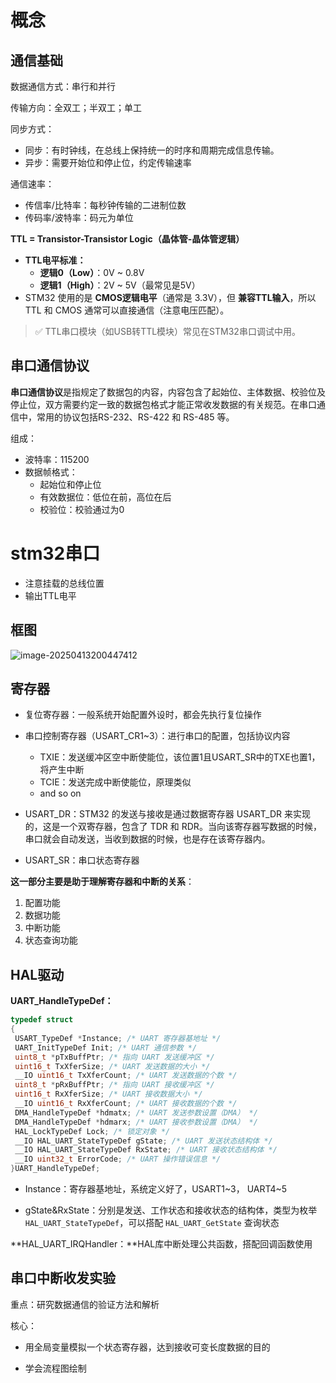 # 概念

## 通信基础

数据通信方式：串行和并行

传输方向：全双工；半双工；单工

同步方式：

- 同步：有时钟线，在总线上保持统一的时序和周期完成信息传输。
- 异步：需要开始位和停止位，约定传输速率

通信速率：

- 传信率/比特率：每秒钟传输的二进制位数
- 传码率/波特率：码元为单位

**TTL = Transistor-Transistor Logic（晶体管-晶体管逻辑）**

- **TTL电平标准：**
  - **逻辑0（Low）**：0V ~ 0.8V
  - **逻辑1（High）**：2V ~ 5V（最常见是5V）
- STM32 使用的是 **CMOS逻辑电平**（通常是 3.3V），但 **兼容TTL输入**，所以TTL 和 CMOS 通常可以直接通信（注意电压匹配）。

> ✅ TTL串口模块（如USB转TTL模块）常见在STM32串口调试中用。

## 串口通信协议

**串口通信协议**是指规定了数据包的内容，内容包含了起始位、主体数据、校验位及停止位，双方需要约定一致的数据包格式才能正常收发数据的有关规范。在串口通信中，常用的协议包括RS-232、RS-422 和 RS-485 等。

组成：

- 波特率：115200
- 数据帧格式：
  - 起始位和停止位
  - 有效数据位：低位在前，高位在后
  - 校验位：校验通过为0

# stm32串口

- 注意挂载的总线位置
- 输出TTL电平

## 框图

![image-20250413200447412](C:\Users\17721\AppData\Roaming\Typora\typora-user-images\image-20250413200447412.png)

## 寄存器

- 复位寄存器：一般系统开始配置外设时，都会先执行复位操作

- 串口控制寄存器（USART_CR1~3）：进行串口的配置，包括协议内容
  - TXIE：发送缓冲区空中断使能位，该位置1且USART_SR中的TXE也置1，将产生中断
  - TCIE：发送完成中断使能位，原理类似
  - and so on
- USART_DR：STM32 的发送与接收是通过数据寄存器 USART_DR 来实现的，这是一个双寄存器，包含了 TDR 和 RDR。当向该寄存器写数据的时候，串口就会自动发送，当收到数据的时候，也是存在该寄存器内。
- USART_SR：串口状态寄存器

**这一部分主要是助于理解寄存器和中断的关系**：

1. 配置功能
2. 数据功能
3. 中断功能
4. 状态查询功能

## HAL驱动

**UART_HandleTypeDef：**

```c
typedef struct
{
 USART_TypeDef *Instance; /* UART 寄存器基地址 */
 UART_InitTypeDef Init; /* UART 通信参数 */
 uint8_t *pTxBuffPtr; /* 指向 UART 发送缓冲区 */
 uint16_t TxXferSize; /* UART 发送数据的大小 */
 __IO uint16_t TxXferCount; /* UART 发送数据的个数 */
 uint8_t *pRxBuffPtr; /* 指向 UART 接收缓冲区 */
 uint16_t RxXferSize; /* UART 接收数据大小 */
 __IO uint16_t RxXferCount; /* UART 接收数据的个数 */
 DMA_HandleTypeDef *hdmatx; /* UART 发送参数设置（DMA） */
 DMA_HandleTypeDef *hdmarx; /* UART 接收参数设置（DMA） */
 HAL_LockTypeDef Lock; /* 锁定对象 */
 __IO HAL_UART_StateTypeDef gState; /* UART 发送状态结构体 */
 __IO HAL_UART_StateTypeDef RxState; /* UART 接收状态结构体 */
 __IO uint32_t ErrorCode; /* UART 操作错误信息 */
}UART_HandleTypeDef; 
```

- Instance：寄存器基地址，系统定义好了，USART1~3， UART4~5

- gState&RxState：分别是发送、工作状态和接收状态的结构体，类型为枚举`HAL_UART_StateTypeDef`，可以搭配 `HAL_UART_GetState` 查询状态

**HAL_UART_IRQHandler：**HAL库中断处理公共函数，搭配回调函数使用

## 串口中断收发实验

重点：研究数据通信的验证方法和解析

核心：

- 用全局变量模拟一个状态寄存器，达到接收可变长度数据的目的

- 学会流程图绘制

















